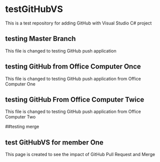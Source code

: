 # testGitHubVS
This is a test repository for adding GitHub with Visual Studio C# project


## testing Master Branch
This file is changed to testing GitHub push application

## testing GitHub from Office Computer Once
This file is changed to testing GitHub push application from Office Computer One

## testing GitHub From Office Computer Twice
This file is changed to testing GitHub push application from Office Computer Two

##testing merge

## test GitHubVS for member One
This page is created to see the impact of GitHub Pull Request and Merge

